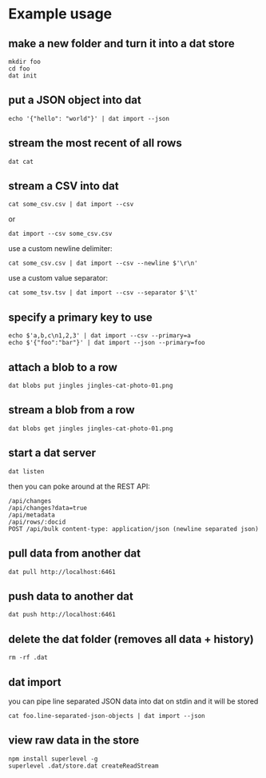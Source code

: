 # Example usage

## make a new folder and turn it into a dat store

```
mkdir foo
cd foo
dat init
```

## put a JSON object into dat

```
echo '{"hello": "world"}' | dat import --json
```

## stream the most recent of all rows

```
dat cat
```

## stream a CSV into dat

```
cat some_csv.csv | dat import --csv
```

or

```
dat import --csv some_csv.csv
```

use a custom newline delimiter:

```
cat some_csv.csv | dat import --csv --newline $'\r\n'
```

use a custom value separator:

```
cat some_tsv.tsv | dat import --csv --separator $'\t'
```

## specify a primary key to use

```
echo $'a,b,c\n1,2,3' | dat import --csv --primary=a
echo $'{"foo":"bar"}' | dat import --json --primary=foo
```

## attach a blob to a row

```
dat blobs put jingles jingles-cat-photo-01.png
```

## stream a blob from a row

```
dat blobs get jingles jingles-cat-photo-01.png
```

## start a dat server

```
dat listen
```

then you can poke around at the REST API:

```
/api/changes
/api/changes?data=true
/api/metadata
/api/rows/:docid
POST /api/bulk content-type: application/json (newline separated json)
```

## pull data from another dat

```
dat pull http://localhost:6461
```

## push data to another dat

```
dat push http://localhost:6461
```

## delete the dat folder (removes all data + history)

```
rm -rf .dat
```

## dat import

you can pipe line separated JSON data into dat on stdin and it will be stored

```
cat foo.line-separated-json-objects | dat import --json
```

## view raw data in the store

```
npm install superlevel -g
superlevel .dat/store.dat createReadStream
```
